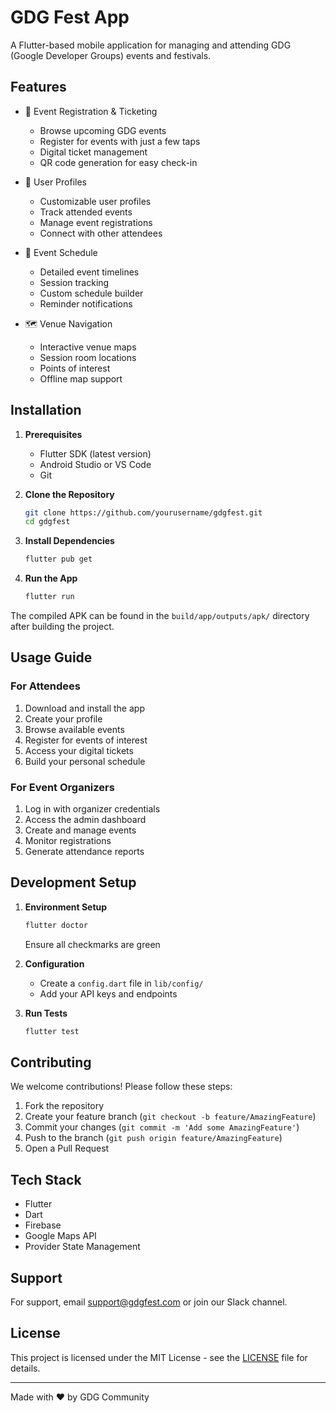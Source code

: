 # GDG Fest App

A Flutter-based mobile application for managing and attending GDG (Google Developer Groups) events and festivals.

## Features

- 🎫 Event Registration & Ticketing

  - Browse upcoming GDG events
  - Register for events with just a few taps
  - Digital ticket management
  - QR code generation for easy check-in

- 👥 User Profiles

  - Customizable user profiles
  - Track attended events
  - Manage event registrations
  - Connect with other attendees

- 📅 Event Schedule

  - Detailed event timelines
  - Session tracking
  - Custom schedule builder
  - Reminder notifications

- 🗺️ Venue Navigation
  - Interactive venue maps
  - Session room locations
  - Points of interest
  - Offline map support

## Installation

1. **Prerequisites**

   - Flutter SDK (latest version)
   - Android Studio or VS Code
   - Git

2. **Clone the Repository**

   ```bash
   git clone https://github.com/yourusername/gdgfest.git
   cd gdgfest
   ```

3. **Install Dependencies**

   ```bash
   flutter pub get
   ```

4. **Run the App**
   ```bash
   flutter run
   ```

The compiled APK can be found in the `build/app/outputs/apk/` directory after building the project.

## Usage Guide

### For Attendees

1. Download and install the app
2. Create your profile
3. Browse available events
4. Register for events of interest
5. Access your digital tickets
6. Build your personal schedule

### For Event Organizers

1. Log in with organizer credentials
2. Access the admin dashboard
3. Create and manage events
4. Monitor registrations
5. Generate attendance reports

## Development Setup

1. **Environment Setup**

   ```bash
   flutter doctor
   ```

   Ensure all checkmarks are green

2. **Configuration**

   - Create a `config.dart` file in `lib/config/`
   - Add your API keys and endpoints

3. **Run Tests**
   ```bash
   flutter test
   ```

## Contributing

We welcome contributions! Please follow these steps:

1. Fork the repository
2. Create your feature branch (`git checkout -b feature/AmazingFeature`)
3. Commit your changes (`git commit -m 'Add some AmazingFeature'`)
4. Push to the branch (`git push origin feature/AmazingFeature`)
5. Open a Pull Request

## Tech Stack

- Flutter
- Dart
- Firebase
- Google Maps API
- Provider State Management

## Support

For support, email support@gdgfest.com or join our Slack channel.

## License

This project is licensed under the MIT License - see the [LICENSE](LICENSE) file for details.

---

Made with ❤️ by GDG Community
